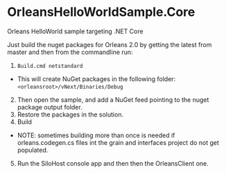# OrleansHelloWorldSample.Core
Orleans HelloWorld sample targeting .NET Core

Just build the nuget packages for Orleans 2.0 by getting the latest from master and then from the commandline run:

1. `Build.cmd netstandard`
  - This will create NuGet packages in the following folder: `<orleansroot>/vNext/Binaries/Debug`

2. Then open the sample, and add a NuGet feed pointing to the nuget package output folder.
3. Restore the packages in the solution.
4. Build
  - NOTE: sometimes building more than once is needed if orleans.codegen.cs files int the grain and interfaces project do not get populated.
5. Run the SiloHost console app and then then the OrleansClient one.
